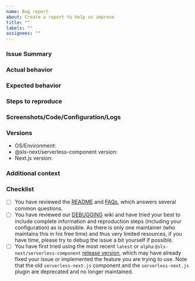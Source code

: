 ```yaml
---
name: Bug report
about: Create a report to help us improve
title: ""
labels: ""
assignees: ""
---
```


<!-- Thank you for submitting a bug report! Please use the below template to help structure your report. Try to fill out as many details as you can, as Next.js configuration can differ a lot. -->

### Issue Summary

<!-- A short summary of what the bug or issue is. -->

### Actual behavior

<!-- A clear and concise description of what actually happened. -->

### Expected behavior

<!-- A clear and concise description of what you expected to happen. Please compare against the Next.js local server even if it's behavior may not be the most robust or handle the most edge cases, as we would like to keep in parity with it. -->

### Steps to reproduce

<!-- Add steps to reproduce the actual behavior. Please try to fill this as specific as possible, it will help us diagnose the issue faster. If you have a GH repo to share a minimal reproduction, that's even better :) -->

### Screenshots/Code/Configuration/Logs

<!-- If applicable, add screenshots or a minimal repro (e.g code or configuration snippet or repository) to help explain your problem. If you have a runtime issue from Lambda/CloudFront, please check CloudWatch logs (note that Lambda@Edge logs are in a region closest to where you access CloudFront - NOT necessarily in `us-east-1` where the original Lambda is created) and post any logs or stacktraces if possible. See here for how to check logs: https://docs.aws.amazon.com/AmazonCloudFront/latest/DeveloperGuide/lambda-edge-testing-debugging.html#lambda-edge-identifying-function-errors. If you have a build or deploy issue, please run with serverless --debug and post the logs. Please also post your serverless.yml. -->

### Versions

<!-- Please add your OS from where you are deploying (e.g Mac, Windows, Ubuntu via GitHub CI) and @sls-next/serverless-component and Next.js versions below. Note that only the last sub-versions within the last two major version of Next.js are officially tested and supported. -->

- OS/Environment:
- @sls-next/serverless-component version:
- Next.js version:

### Additional context

<!-- Add any other context about the problem here. -->

### Checklist

<!-- Please review the following checklist before submitting the issue. -->

- [ ] You have reviewed the [README](https://github.com/nike1v/serverless-next13/blob/master/README.md) and [FAQs](https://github.com/nike1v/serverless-next13#faq), which answers several common questions.
- [ ] You have reviewed our [DEBUGGING](https://github.com/nike1v/serverless-next13/wiki/Debugging-Issues) wiki and have tried your best to include complete information and reproduction steps (including your configuration) as is possible. As there is only one maintainer (who maintains this in his free time) and thus very limited resources, if you have time, please try to debug the issue a bit yourself if possible.
- [ ] You have first tried using the most recent `latest` or `alpha` `@sls-next/serverless-component` [release version](https://github.com/nike1v/serverless-next13/releases), which may have already fixed your issue or implemented the feature you are trying to use. Note that the old `serverless-next.js` component and the `serverless-next.js` plugin are deprecated and no longer maintained.
